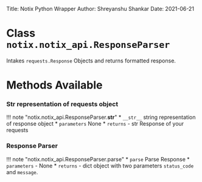 Title: Notix Python Wrapper
Author: Shreyanshu Shankar
Date: 2021-06-21

# Class `notix.notix_api.ResponseParser`
Intakes `requests.Response` Objects and returns formatted response.
# Methods Available
### Str representation of requests object 
!!! note "notix.notix_api.ResponseParser.__str__"
        * `__str__` string representation of response object
            * `parameters` None
            * `returns` - str Response of your requests


### Response Parser
!!! note "notix.notix_api.ResponseParser.parse"
        * `parse` Parse Response
            * `parameters` - None
            * `returns` - dict object with two parameters `status_code` and `message`.
